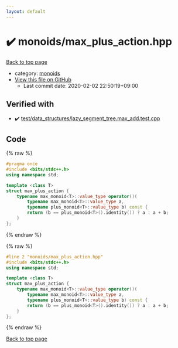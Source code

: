 ```yaml
---
layout: default
---
```


<!-- mathjax config similar to math.stackexchange -->
<script type="text/javascript" async
  src="https://cdnjs.cloudflare.com/ajax/libs/mathjax/2.7.5/MathJax.js?config=TeX-MML-AM_CHTML">
</script>
<script type="text/x-mathjax-config">
  MathJax.Hub.Config({
    TeX: { equationNumbers: { autoNumber: "AMS" }},
    tex2jax: {
      inlineMath: [ ['$','$'] ],
      processEscapes: true
    },
    "HTML-CSS": { matchFontHeight: false },
    displayAlign: "left",
    displayIndent: "2em"
  });
</script>

<script type="text/javascript" src="https://cdnjs.cloudflare.com/ajax/libs/jquery/3.4.1/jquery.min.js"></script>
<script src="https://cdn.jsdelivr.net/npm/jquery-balloon-js@1.1.2/jquery.balloon.min.js" integrity="sha256-ZEYs9VrgAeNuPvs15E39OsyOJaIkXEEt10fzxJ20+2I=" crossorigin="anonymous"></script>
<script type="text/javascript" src="../../assets/js/copy-button.js"></script>
<link rel="stylesheet" href="../../assets/css/copy-button.css" />


# :heavy_check_mark: monoids/max_plus_action.hpp

<a href="../../index.html">Back to top page</a>

* category: <a href="../../index.html#315142c884fa9bdd2be3b42923ffe964">monoids</a>
* <a href="{{ site.github.repository_url }}/blob/master/monoids/max_plus_action.hpp">View this file on GitHub</a>
    - Last commit date: 2020-02-02 22:50:19+09:00




## Verified with

* :heavy_check_mark: <a href="../../verify/test/data_structures/lazy_segment_tree.max_add.test.cpp.html">test/data_structures/lazy_segment_tree.max_add.test.cpp</a>


## Code

<a id="unbundled"></a>
{% raw %}
```cpp
#pragma once
#include <bits/stdc++.h>
using namespace std;

template <class T>
struct max_plus_action {
    typename max_monoid<T>::value_type operator()(
        typename max_monoid<T>::value_type a,
        typename plus_monoid<T>::value_type b) const {
        return (b == plus_monoid<T>().identity()) ? a : a + b;
    }
};
```
{% endraw %}

<a id="bundled"></a>
{% raw %}
```cpp
#line 2 "monoids/max_plus_action.hpp"
#include <bits/stdc++.h>
using namespace std;

template <class T>
struct max_plus_action {
    typename max_monoid<T>::value_type operator()(
        typename max_monoid<T>::value_type a,
        typename plus_monoid<T>::value_type b) const {
        return (b == plus_monoid<T>().identity()) ? a : a + b;
    }
};

```
{% endraw %}

<a href="../../index.html">Back to top page</a>

